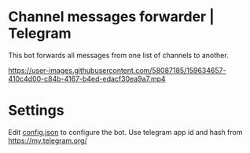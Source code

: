 # Channel messages forwarder | Telegram
This bot forwards all messages from one list of channels to another.

https://user-images.githubusercontent.com/58087185/159634657-410c4d00-c84b-4167-b4ed-edacf30ea9a7.mp4

# Settings
Edit [config.json](https://github.com/myown-del/channel_forwarder_tg/config.json) to configure the bot.
Use telegram app id and hash from https://my.telegram.org/
